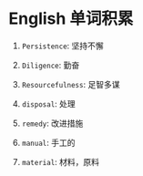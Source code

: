 # English 单词积累

1. `Persistence`: 坚持不懈

2. `Diligence`: 勤奋

3.  `Resourcefulness`: 足智多谋

4. `disposal`: 处理

5. `remedy`: 改进措施

6. `manual`: 手工的

7. `material`: 材料，原料 



